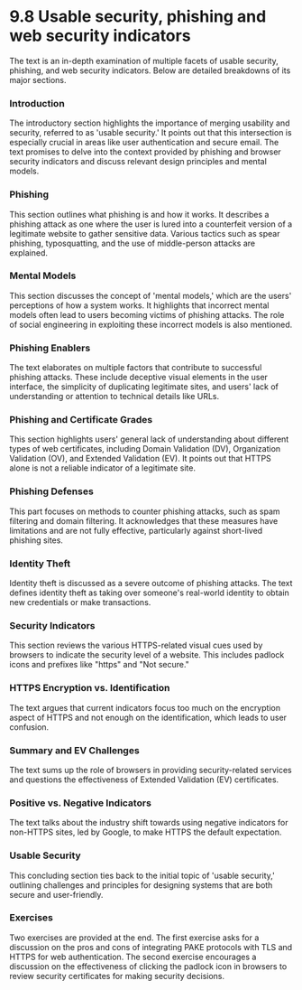 # 9.8 Usable security, phishing and web security indicators

The text is an in-depth examination of multiple facets of usable security, phishing, and web security indicators. Below are detailed breakdowns of its major sections.

### Introduction

The introductory section highlights the importance of merging usability and security, referred to as 'usable security.' It points out that this intersection is especially crucial in areas like user authentication and secure email. The text promises to delve into the context provided by phishing and browser security indicators and discuss relevant design principles and mental models.

### Phishing

This section outlines what phishing is and how it works. It describes a phishing attack as one where the user is lured into a counterfeit version of a legitimate website to gather sensitive data. Various tactics such as spear phishing, typosquatting, and the use of middle-person attacks are explained.

### Mental Models

This section discusses the concept of 'mental models,' which are the users' perceptions of how a system works. It highlights that incorrect mental models often lead to users becoming victims of phishing attacks. The role of social engineering in exploiting these incorrect models is also mentioned.

### Phishing Enablers

The text elaborates on multiple factors that contribute to successful phishing attacks. These include deceptive visual elements in the user interface, the simplicity of duplicating legitimate sites, and users' lack of understanding or attention to technical details like URLs.

### Phishing and Certificate Grades

This section highlights users' general lack of understanding about different types of web certificates, including Domain Validation (DV), Organization Validation (OV), and Extended Validation (EV). It points out that HTTPS alone is not a reliable indicator of a legitimate site.

### Phishing Defenses

This part focuses on methods to counter phishing attacks, such as spam filtering and domain filtering. It acknowledges that these measures have limitations and are not fully effective, particularly against short-lived phishing sites.

### Identity Theft

Identity theft is discussed as a severe outcome of phishing attacks. The text defines identity theft as taking over someone's real-world identity to obtain new credentials or make transactions.

### Security Indicators

This section reviews the various HTTPS-related visual cues used by browsers to indicate the security level of a website. This includes padlock icons and prefixes like "https" and "Not secure."

### HTTPS Encryption vs. Identification

The text argues that current indicators focus too much on the encryption aspect of HTTPS and not enough on the identification, which leads to user confusion.

### Summary and EV Challenges

The text sums up the role of browsers in providing security-related services and questions the effectiveness of Extended Validation (EV) certificates.

### Positive vs. Negative Indicators

The text talks about the industry shift towards using negative indicators for non-HTTPS sites, led by Google, to make HTTPS the default expectation.

### Usable Security

This concluding section ties back to the initial topic of 'usable security,' outlining challenges and principles for designing systems that are both secure and user-friendly.

### Exercises

Two exercises are provided at the end. The first exercise asks for a discussion on the pros and cons of integrating PAKE protocols with TLS and HTTPS for web authentication. The second exercise encourages a discussion on the effectiveness of clicking the padlock icon in browsers to review security certificates for making security decisions.
